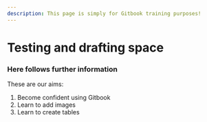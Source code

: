 ```yaml
---
description: This page is simply for Gitbook training purposes!
---
```


# Testing and drafting space



### Here follows further information

These are our aims:



1. Become confident using Gitbook
2. Learn to add images
3. Learn to create tables

